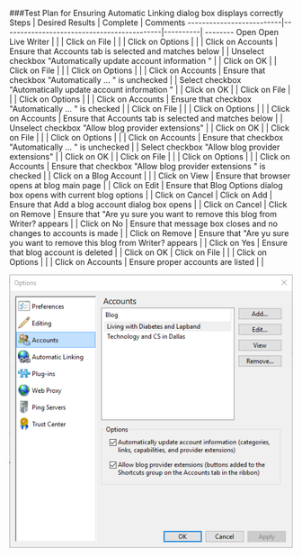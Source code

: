 ###Test Plan for Ensuring Automatic Linking dialog box displays correctly
Steps                  | Desired Results                | Complete | Comments
--------------------------|--------------------------------------------|----------| --------
Open Open Live Writer  |  |  |
Click on File | | | 
Click on Options | | |
Click on Accounts | Ensure that Accounts tab is selected and matches below | |
Unselect checkbox "Automatically update account information " | | 
Click on OK | | 
Click on File | | | 
Click on Options | | |
Click on Accounts | Ensure that checkbox "Automatically ... " is unchecked | |
Select checkbox "Automatically update account information " | | 
Click on OK | | 
Click on File | | | 
Click on Options | | |
Click on Accounts | Ensure that checkbox "Automatically ... " is checked | |
Click on File | | | 
Click on Options | | |
Click on Accounts | Ensure that Accounts tab is selected and matches below | |
Unselect checkbox "Allow blog provider extensions" | | 
Click on OK | | 
Click on File | | | 
Click on Options | | |
Click on Accounts | Ensure that checkbox "Automatically ... " is unchecked | |
Select checkbox "Allow blog provider extensions" | | 
Click on OK | | 
Click on File | | | 
Click on Options | | |
Click on Accounts | Ensure that checkbox "Allow blog provider extensions " is checked | |
Click on a Blog Account | | |
Click on View | Ensure that browser opens at blog main page | | 
Click on Edit | Ensure that Blog Options dialog box opens with current blog options | |
Click on Cancel | 
Click on Add | Ensure that Add a blog account dialog box opens | | 
Click on Cancel |
Click on Remove | Ensure that "Are yu sure you want to remove this blog from Writer? appears | | 
Click on No | Ensure that message box closes and no changes to accounts is made | | 
Click on Remove | Ensure that "Are yu sure you want to remove this blog from Writer? appears | | 
Click on Yes | Ensure that blog account is deleted | | 
Click on OK |
Click on File | | |
Click on Options | | | 
Click on Accounts | Ensure proper accounts are listed | | 




![Options Accounts tab](images/accountsDialogBox.png)